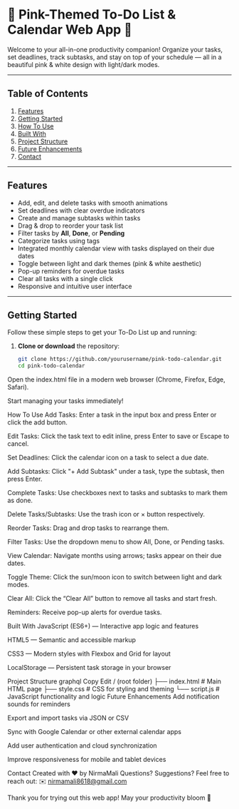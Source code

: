 # 🌸 Pink-Themed To-Do List & Calendar Web App 🌸

Welcome to your all-in-one productivity companion! Organize your tasks, set deadlines, track subtasks, and stay on top of your schedule — all in a beautiful pink & white design with light/dark modes.

---

## Table of Contents

1. [Features](#features)  
2. [Getting Started](#getting-started)  
3. [How To Use](#how-to-use)  
4. [Built With](#built-with)  
5. [Project Structure](#project-structure)  
6. [Future Enhancements](#future-enhancements)  
7. [Contact](#contact)  

---

## Features

- Add, edit, and delete tasks with smooth animations  
- Set deadlines with clear overdue indicators  
- Create and manage subtasks within tasks  
- Drag & drop to reorder your task list  
- Filter tasks by **All**, **Done**, or **Pending**  
- Categorize tasks using tags  
- Integrated monthly calendar view with tasks displayed on their due dates  
- Toggle between light and dark themes (pink & white aesthetic)  
- Pop-up reminders for overdue tasks  
- Clear all tasks with a single click  
- Responsive and intuitive user interface  

---

## Getting Started

Follow these simple steps to get your To-Do List up and running:

1. **Clone or download** the repository:  
   ```bash
   git clone https://github.com/yourusername/pink-todo-calendar.git
   cd pink-todo-calendar
Open the index.html file in a modern web browser (Chrome, Firefox, Edge, Safari).

Start managing your tasks immediately!

How To Use
Add Tasks: Enter a task in the input box and press Enter or click the add button.

Edit Tasks: Click the task text to edit inline, press Enter to save or Escape to cancel.

Set Deadlines: Click the calendar icon on a task to select a due date.

Add Subtasks: Click "+ Add Subtask" under a task, type the subtask, then press Enter.

Complete Tasks: Use checkboxes next to tasks and subtasks to mark them as done.

Delete Tasks/Subtasks: Use the trash icon or × button respectively.

Reorder Tasks: Drag and drop tasks to rearrange them.

Filter Tasks: Use the dropdown menu to show All, Done, or Pending tasks.

View Calendar: Navigate months using arrows; tasks appear on their due dates.

Toggle Theme: Click the sun/moon icon to switch between light and dark modes.

Clear All: Click the “Clear All” button to remove all tasks and start fresh.

Reminders: Receive pop-up alerts for overdue tasks.

Built With
JavaScript (ES6+) — Interactive app logic and features

HTML5 — Semantic and accessible markup

CSS3 — Modern styles with Flexbox and Grid for layout

LocalStorage — Persistent task storage in your browser

Project Structure
graphql
Copy
Edit
/ (root folder)
├── index.html       # Main HTML page
├── style.css        # CSS for styling and theming
└── script.js        # JavaScript functionality and logic
Future Enhancements
Add notification sounds for reminders

Export and import tasks via JSON or CSV

Sync with Google Calendar or other external calendar apps

Add user authentication and cloud synchronization

Improve responsiveness for mobile and tablet devices

Contact
Created with ❤️ by NirmaMali 
Questions? Suggestions? Feel free to reach out:
✉️ nirmamali8618@gmail.com

Thank you for trying out this web app! May your productivity bloom 🌷
